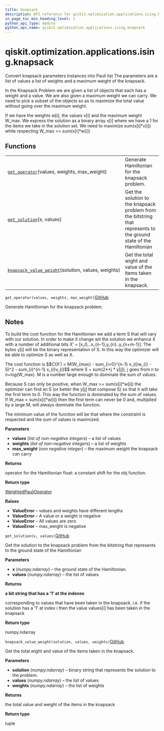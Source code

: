 ```yaml
---
title: knapsack
description: API reference for qiskit.optimization.applications.ising.knapsack
in_page_toc_min_heading_level: 1
python_api_type: module
python_api_name: qiskit.optimization.applications.ising.knapsack
---
```


<span id="module-qiskit.optimization.applications.ising.knapsack" />

<span id="qiskit-optimization-applications-ising-knapsack" />

# qiskit.optimization.applications.ising.knapsack

Convert knapsack parameters instances into Pauli list The parameters are a list of values a list of weights and a maximum weight of the knapsack.

In the Knapsack Problem we are given a list of objects that each has a weight and a value. We are also given a maximum weight we can carry. We need to pick a subset of the objects so as to maximize the total value without going over the maximum weight.

If we have the weights w\[i], the values v\[i] and the maximum weight W\_max. We express the solution as a binary array x\[i] where we have a 1 for the items we take in the solution set. We need to maximize sum(x\[i]\*v\[i]) while respecting W\_max >= sum(x\[i]\*w\[i])

## Functions

|                                                                                                                                                                                                      |                                                                                                                    |
| ---------------------------------------------------------------------------------------------------------------------------------------------------------------------------------------------------- | ------------------------------------------------------------------------------------------------------------------ |
| [`get_operator`](#qiskit.optimization.applications.ising.knapsack.get_operator "qiskit.optimization.applications.ising.knapsack.get_operator")(values, weights, max\_weight)                         | Generate Hamiltonian for the knapsack problem.                                                                     |
| [`get_solution`](#qiskit.optimization.applications.ising.knapsack.get_solution "qiskit.optimization.applications.ising.knapsack.get_solution")(x, values)                                            | Get the solution to the knapsack problem from the bitstring that represents to the ground state of the Hamiltonian |
| [`knapsack_value_weight`](#qiskit.optimization.applications.ising.knapsack.knapsack_value_weight "qiskit.optimization.applications.ising.knapsack.knapsack_value_weight")(solution, values, weights) | Get the total wight and value of the items taken in the knapsack.                                                  |

<span id="qiskit.optimization.applications.ising.knapsack.get_operator" />

`get_operator(values, weights, max_weight)`[GitHub](https://github.com/qiskit-community/qiskit-aqua/tree/stable/0.8/qiskit/optimization/applications/ising/knapsack.py "view source code")

Generate Hamiltonian for the knapsack problem.

## Notes

To build the cost function for the Hamiltonian we add a term S that will vary with our solution. In order to make it change wit the solution we enhance X with a number of additional bits X’ = \[x\_0,..x\_\{n-1},y\_\{n}..y\_\{n+m-1}]. The bytes y\[i] will be the binary representation of S. In this way the optimizer will be able to optimize S as well as X.

The cost function is \$\$C(X’) = M(W\_\{max} - sum\_\{i=0}^\{n-1} x\_\{i}w\_\{i} - S)^2 - sum\_\{i}^\{n-1} x\_\{i}v\_\{i}\$\$ where S = sum(2\*\*j \* y\[j]), j goes from n to n+log(W\_max). M is a number large enough to dominate the sum of values.

Because S can only be positive, when W\_max >= sum(x\[i]\*w\[i]) the optimizer can find an S (or better the y\[j] that compose S) so that it will take the first term to 0. This way the function is dominated by the sum of values. If W\_max \< sum(x\[i]\*w\[i]) then the first term can never be 0 and, multiplied by a large M, will always dominate the function.

The minimum value of the function will be that where the constraint is respected and the sum of values is maximized.

**Parameters**

*   **values** (*list of non-negative integers*) – a list of values
*   **weights** (*list of non-negative integers*) – a list of weights
*   **max\_weight** (*non negative integer*) – the maximum weight the knapsack can carry

**Returns**

operator for the Hamiltonian float: a constant shift for the obj function.

**Return type**

[WeightedPauliOperator](qiskit.aqua.operators.legacy.WeightedPauliOperator "qiskit.aqua.operators.legacy.WeightedPauliOperator")

**Raises**

*   **ValueError** – values and weights have different lengths
*   **ValueError** – A value or a weight is negative
*   **ValueError** – All values are zero
*   **ValueError** – max\_weight is negative

<span id="qiskit.optimization.applications.ising.knapsack.get_solution" />

`get_solution(x, values)`[GitHub](https://github.com/qiskit-community/qiskit-aqua/tree/stable/0.8/qiskit/optimization/applications/ising/knapsack.py "view source code")

Get the solution to the knapsack problem from the bitstring that represents to the ground state of the Hamiltonian

**Parameters**

*   **x** (*numpy.ndarray*) – the ground state of the Hamiltonian.
*   **values** (*numpy.ndarray*) – the list of values

**Returns**

**a bit string that has a ‘1’ at the indexes**

corresponding to values that have been taken in the knapsack. i.e. if the solution has a ‘1’ at index i then the value values\[i] has been taken in the knapsack

**Return type**

numpy.ndarray

<span id="qiskit.optimization.applications.ising.knapsack.knapsack_value_weight" />

`knapsack_value_weight(solution, values, weights)`[GitHub](https://github.com/qiskit-community/qiskit-aqua/tree/stable/0.8/qiskit/optimization/applications/ising/knapsack.py "view source code")

Get the total wight and value of the items taken in the knapsack.

**Parameters**

*   **solution** (*numpy.ndarray*) – binary string that represents the solution to the problem.
*   **values** (*numpy.ndarray*) – the list of values
*   **weights** (*numpy.ndarray*) – the list of weights

**Returns**

the total value and weight of the items in the knapsack

**Return type**

tuple

